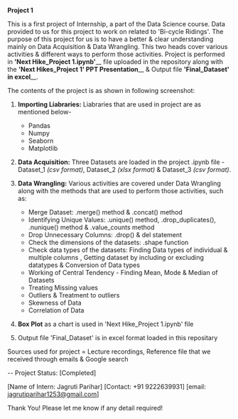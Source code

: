 **Project 1** 

This is a first project of Internship, a part of the Data Science course. Data provided to us for this project to work on related to 'Bi-cycle Ridings'.
The purpose of this project for us is to have a better & clear understanding mainly on Data Acquisition & Data Wrangling. This two heads cover various activities & different ways to perform those activities.
Project is performed in **'Next Hike_Project 1.ipynb'**__ file uploaded in the repository along with the **'Next Hikes_Project 1' PPT Presentation**__ & Output file **'Final_Dataset' in excel**__.

The contents of the project is as shown in following screenshot:
1. **Importing Liabraries:** Liabraries that are used in project are as mentioned below-
   - Pandas 
   - Numpy
   - Seaborn
   - Matplotlib
     
2. **Data Acquisition:** Three Datasets are loaded in the project .ipynb file - Dataset_1 *(csv format)*, Dataset_2 *(xlsx format)* & Dataset_3 *(csv format)*.
   
3. **Data Wrangling:** Various activities are covered under Data Wrangling along with the methods that are used to perform those activities, such as:
   - Merge Dataset:  .merge() method & .concat() method
   - Identifying Unique Values: .unique() method, .drop_duplicates(), .nunique() method & .value_counts method
   - Drop Unnecessary Columns: .drop() & del statement
   - Check the dimensions of the datasets: .shape function
   - Check data types of the datasets: Finding Data types of individual & multiple columns , Getting dataset by including or excluding datatypes & Conversion of Data types
   - Working of Central Tendency - Finding Mean, Mode & Median of Datasets
   - Treating Missing values
   - Outliers & Treatment to outliers
   - Skewness of Data
   - Correlation of Data

  4. **Box Plot** as a chart is used in 'Next Hike_Project 1.ipynb' file

  5. Output file 'Final_Dataset' is in excel format loaded in this repositary

Sources used for project = Lecture recordings, Reference file that we received through emails & Google search 

-- Project Status: [Completed]

[Name of Intern: Jagruti Parihar]
[Contact: +91 9222639931]
[email: jagrutiparihar1253@gmail.com]



Thank You! Please let me know if any detail required!

